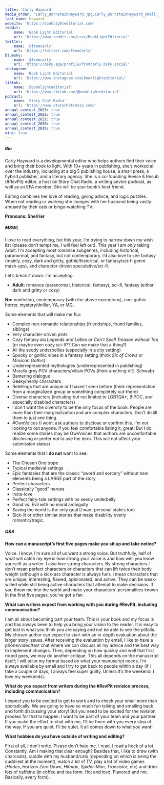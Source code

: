 ```yaml
---
title: 'Carly Hayward'
media_order: 'Carly_BornsteinHayward.jpg,Carly_BornsteinHayward_small.jpg'
last_name: Hayward
website: 'https://booklighteditorial.com'
reddit:
    name: 'Book Light Editorial'
    url: 'https://www.reddit.com/user/BookLightEditorial'
twitter:
    name: '@fromcarly'
    url: 'https://twitter.com/FromCarly'
bluesky:
    name: '@fromcarly'
    url: 'https://bsky.app/profile/fromcarly.bsky.social'
instagram:
    name: 'Book Light Editorial'
    url: 'https://www.instagram.com/booklighteditorial/'
tiktok:
    name: '@booklighteditorial'
    url: 'https://www.tiktok.com/@booklighteditorial'
podcast:
    name: 'Story Chat Radio'
    url: 'https://www.storychatradio.com/'
annual_contest_2023: true
annual_contest_2022: true
annual_contest_2021: true
annual_contest_2020: true
annual_contest_2019: true
mini: true
---
```


##### Bio

Carly Hayward is a developmental editor who helps authors find their voice and bring their book to light. With 10+ years in publishing, she’s worked all over the industry, including at a big 5 publishing house, a small press, a hybrid publisher, and a literary agency. She is a co-founding Revise & Resub (#RevPit) editor, a host on Story Chat Radio, a writing advice podcast, as well as an EFA member. She will be your book’s best friend.

Editing combines her love of reading, giving advice, and logic puzzles. When not reading or working she lounges with her husband being vastly amused by their cats or binge-watching TV.

**Pronouns: She/Her**

##### MSWL

I love to read everything, but this year, I’m trying to narrow down my wish list (please don’t tempt me, I will feel left out). This year I am _only_ taking Adult. I’m accepting most romance subgenres, including historical, paranormal, and fantasy, but not contemporary. I’d also love to see fantasy (mainly, cozy, dark and gritty, gothic/historical, or fantasy/sci-fi genre mash-ups), and character-driven speculative/sci-fi.

Let’s break it down. I’m accepting:
* **Adult:** romance (paranormal, historical, fantasy), sci-fi, fantasy (either dark and gritty or cozy)

**No:** nonfiction, contemporary (with the above exceptions), non-gothic horror, mystery/thriller, YA, or MG.

Some elements that will make me flip:

* Complex non-romantic relationships (friendships, found families, siblings)
* Very character-driven plots
* Cozy fantasy ala _Legends and Lattes_ or _Can't Spell Treason without Tea_ (or maybe even cozy sci-fi?? Can we make that a thing?)
* All the seedy underbellies (especially in a city setting)
* Spooky or gothic vibes in a fantasy setting (think _Six of Crows_ or _Mexican Gothic_)
* Underrepresented mythologies (underrepresented in publishing)
* Morally grey POV characters/villain POVs (think anything V.E. Schwab)
* Bantering dialogue
* Geeky/nerdy characters
* Retellings that are unique or I haven’t seen before (think representation from a marginalized group or something completely out-there)
* Diverse characters (including but not limited to LGBTQA+, BIPOC, and especially disabled characters)
 * I don't want the diversity to be the only focus of the book. People are more than their marginalization and are complex characters. Don't distill them to just one thing.
* \#OwnVoices (I won’t ask authors to disclose or confirm this. I'm not looking to out anyone. If you feel comfortable listing it, great! But I do realize some stories may be OwnVoices that authors are uncomfortable disclosing or prefer not to use the term. This will not affect your submission status)

Some elements that I **do not** want to see:

* The Chosen One trope
* Typical medieval settings
* Epic fantasies that are the classic “sword and sorcery” without new elements being a LARGE part of the story
* Perfect characters
* Classically "good" heroes
* Insta-love
* Perfect fairy-tale settings with no seedy underbelly
* Good vs. Evil with no moral ambiguity
* Saving the world is the only goal (I want personal stakes too)
* Sick-lit or other similar stories that make disability overly romantic/tragic.

##### Q&A

**How can a manuscript’s first five pages make you sit up and take notice?**

Voice. I know, I’m sure all of us want a strong voice. But truthfully, half of what will catch my eye is how strong your voice is and how well you know yourself as a writer. I also love strong characters. By strong characters I don’t mean perfect characters or characters that can lift twice their body weight (although a kick-ass character is always fun). I mean characters that are unique, interesting, flawed, opinionated, and active. They can be weak-willed while still being active characters that attempt to make decisions. If you throw me into the world and make your characters' personalities known in the first five pages, you’ve got a fan.

**What can writers expect from working with you during #RevPit, including communication?**

I am all about becoming part your team. This is your book and my focus is and has always been to help you bring your vision to the reader. It is easy to get lost in what you think you are saying and not be able to see the pitfalls. My chosen author can expect to start with an in-depth evaluation about the larger story issues. After receiving the evaluation by email, I like to have a phone/video/text chat where we can discuss all my advice and the best way to implement changes. Then, depending on how quickly and well that first round goes, we may do another critique. This all depends on the manuscript itself; I will tailor my format based on what your manuscript needs. I’m always available by email and I try to get back to people within a day (if I take a couple of days, I always feel super guilty. Unless it’s the weekend; I love my weekends).

**What do you expect from writers during the #RevPit revision process, including communication?**

I expect you to be excited to get to work and to check your email more than sporadically. We are going to have so much fun talking and emailing back and forth discussing your story! But you need to be excited for the revision process for that to happen. I want to be part of your team and your partner. If you make the effort to chat with me, I'll be there with you every step of the way. If you are quiet, I'll be quiet. It all comes down to what you want!

**What hobbies do you have outside of writing and editing?**

First of all, I don’t write. Please don’t hate me. I read. I read a heck of a lot. Constantly. Am I making that clear enough? Besides that, I like to draw (with charcoals), cuddle with my husband/cats (depending on which is being the cuddliest at the moment), watch a lot of TV, play a lot of video games (_Hades_, _Horizon Zero Dawn_, _Hitman_, _Spider-Man_, _Transistor_, etc) and drink lots of caffeine (in coffee and tea form. Hot and iced. Flavored and not. Basically, every form).
